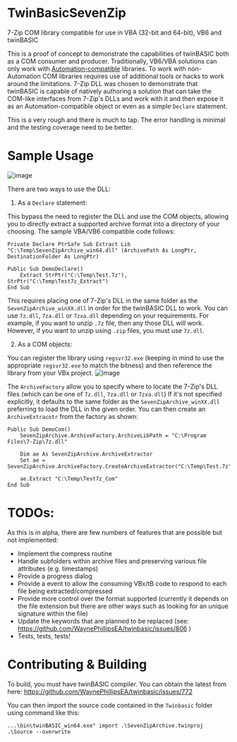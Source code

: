 # TwinBasicSevenZip
7-Zip COM library compatible for use in VBA (32-bit and 64-bit), VB6 and twinBASIC

This is a proof of concept to demonstrate the capabilities of twinBASIC both as a COM consumer and producer. Traditionally, VB6/VBA solutions can only work with [Automation-compatible](https://docs.microsoft.com/en-us/openspecs/windows_protocols/ms-oaut/bbb05720-f724-45c7-8d17-f83c3d1a3961) libraries. To work with non-Automation COM libraries requires use of additional tools or hacks to work around the limitations. 7-Zip DLL was chosen to demonstrate that twinBASIC is capable of natively authoring a solution that can take the COM-like interfaces from 7-Zip's DLLs and work with it and then expose it as an Automation-compatible object or even as a simple `Declare` statement. 

This is a very rough and there is much to tap. The error handling is minimal and the testing coverage need to be better. 

# Sample Usage
![image](https://user-images.githubusercontent.com/2367644/166168441-e3cd63a4-2f2e-4e89-a3a2-7d97196a8544.png)

There are two ways to use the DLL:

1. As a `Declare` statement:

This bypass the need to register the DLL and use the COM objects, allowing you to directly extract a supported archive format into a directory of your choosing. The sample VBA/VB6 compatible code follows:

```
Private Declare PtrSafe Sub Extract Lib "C:\Temp\SevenZipArchive_win64.dll" (ArchivePath As LongPtr, DestinationFolder As LongPtr)

Public Sub DemoDeclare()
    Extract StrPtr("C:\Temp\Test.7z"), StrPtr("C:\Temp\Test7z_Extract")
End Sub
```

This requires placing one of 7-Zip's DLL in the same folder as the `SevenZipArchive_winXX.dll` in order for the twinBASIC DLL to work. You can use `7z.dll`, `7za.dll` or `7zxa.dll` depending on your requirements. For example, if you want to unzip `.7z` file, then any those DLL will work. However, if you want to unzip using `.zip` files, you must use `7z.dll`. 

2. As a COM objects:

You can register the library using `regsvr32.exe` (keeping in mind to use the appropriate `regsvr32.exe` to match the bitness) and then reference the library from your VBx project. 
![image](https://user-images.githubusercontent.com/2367644/166168701-444c7125-2389-4e8b-910a-21f83a3f8d06.png)

The `ArchiveFactory` allow you to specify where to locate the 7-Zip's DLL files (which can be one of `7z.dll`, `7za.dll` or `7zxa.dll`) If it's not specified explicitly, it defaults to the same folder as the `SevenZipArchive_winXX.dll` preferring to load the DLL in the given order. You can then create an `ArchiveExtracotr` from the factory as shown:

```
Public Sub DemoCom()
    SevenZipArchive.ArchiveFactory.ArchiveLibPath = "C:\Program Files\7-Zip\7z.dll"
    
    Dim ae As SevenZipArchive.ArchiveExtractor
    Set ae = SevenZipArchive.ArchiveFactory.CreateArchiveExtractor("C:\Temp\Test.7z")
    
    ae.Extract "C:\Temp\Test7z_Com"
End Sub
```

# TODOs:

As this is in alpha, there are few numbers of features that are possible but not implemented:

* Implement the compress routine
* Handle subfolders within archive files and preserving various file attributes (e.g. timestamps)
* Provide a progress dialog 
* Provide a event to allow the consuming VBx/tB code to respond to each file being extracted/compressed
* Provide more control over the format supported (currently it depends on the file extension but there are other ways such as looking for an unique signature within the file)
* Update the keywords that are planned to be replaced (see: https://github.com/WaynePhillipsEA/twinbasic/issues/806 )
* Tests, tests, tests!

# Contributing & Building

To build, you must have twinBASIC compiler. You can obtain the latest from here:
https://github.com/WaynePhillipsEA/twinbasic/issues/772

You can then import the source code contained in the `Twinbasic` folder using command like this:
```
...\bin\twinBASIC_win64.exe" import .\SevenZipArchive.twinproj .\Source --overwrite
```
